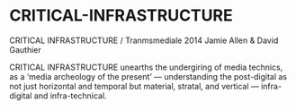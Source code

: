 CRITICAL-INFRASTRUCTURE
=======================

CRITICAL INFRASTRUCTURE / Tranmsmediale 2014
Jamie Allen & David Gauthier

CRITICAL INFRASTRUCTURE unearths the undergiring of media technics, as a ‘media archeology of the present’ — understanding the post-digital as not just horizontal and temporal but material, stratal, and vertical — infra-digital and infra-technical.
